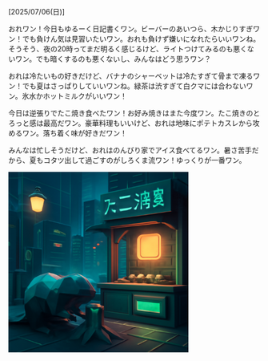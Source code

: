 [2025/07/06(日)]

おれワン！今日もゆるーく日記書くワン。ビーバーのあいつら、木かじりすぎワン！でも負けん気は見習いたいワン。おれも負けず嫌いになれたらいいワンね。そうそう、夜の20時ってまだ明るく感じるけど、ライトつけてみるのも悪くないワン。でも暗くするのも悪くないし、みんなはどう思うワン？

おれは冷たいもの好きだけど、バナナのシャーベットは冷たすぎて骨まで凍るワン！でも夏はさっぱりしていいワンね。緑茶は渋すぎて白クマには合わないワン。氷水かホットミルクがいいワン！

今日は逆張りでたこ焼き食べたワン！お好み焼きはまた今度ワン。たこ焼きのとろっと感は最高だワン。豪華料理もいいけど、おれは地味にポテトカスレから攻めるワン。落ち着く味が好きだワン！

みんなは忙しそうだけど、おれはのんびり家でアイス食べてるワン。暑さ苦手だから、夏もコタツ出して過ごすのがしろくま流ワン！ゆっくりが一番ワン。

<img width="360px" src="image.png">